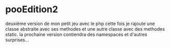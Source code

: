 # pooEdition2
deuxième version de mon petit jeu avec le php cette fois je rajoute une classe abstraite avec ses methodes
et une autre classe avec des methodes static.
la prochaine version contiendra des namespaces et d'autres surprises...

